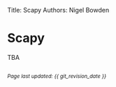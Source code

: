 Title: Scapy
Authors: Nigel Bowden

# Scapy

TBA


<small><br><i>Page last updated: {{ git_revision_date }} </i></small>
